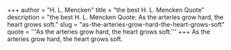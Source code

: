 +++
author = "H. L. Mencken"
title = "the best H. L. Mencken Quote"
description = "the best H. L. Mencken Quote: As the arteries grow hard, the heart grows soft."
slug = "as-the-arteries-grow-hard-the-heart-grows-soft"
quote = '''As the arteries grow hard, the heart grows soft.'''
+++
As the arteries grow hard, the heart grows soft.
